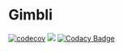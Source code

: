# Gimbli 

[![codecov](https://codecov.io/gh/rusith/gimbli/branch/master/graph/badge.svg)](https://codecov.io/gh/rusith/gimbli)
![](https://github.com/rusith/gimbli/workflows/Test/badge.svg)
[![Codacy Badge](https://api.codacy.com/project/badge/Grade/50acc66394c747e7b4cd642fb731cf5a)](https://www.codacy.com/manual/rusith/gimbli?utm_source=github.com&amp;utm_medium=referral&amp;utm_content=rusith/gimbli&amp;utm_campaign=Badge_Grade)